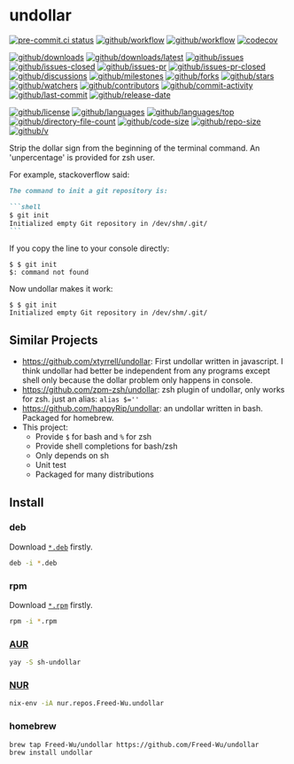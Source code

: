 # undollar

[![pre-commit.ci status](https://results.pre-commit.ci/badge/github/Freed-Wu/undollar/main.svg)](https://results.pre-commit.ci/latest/github/Freed-Wu/undollar/main)
[![github/workflow](https://github.com/Freed-Wu/undollar/actions/workflows/main.yml/badge.svg)](https://github.com/Freed-Wu/undollar/actions)
[![github/workflow](https://github.com/Freed-Wu/undollar/actions/workflows/nix.yml/badge.svg)](https://github.com/Freed-Wu/undollar/actions)
[![codecov](https://codecov.io/gh/Freed-Wu/undollar/branch/main/graph/badge.svg)](https://codecov.io/gh/Freed-Wu/undollar)

[![github/downloads](https://shields.io/github/downloads/Freed-Wu/undollar/total)](https://github.com/Freed-Wu/undollar/releases)
[![github/downloads/latest](https://shields.io/github/downloads/Freed-Wu/undollar/latest/total)](https://github.com/Freed-Wu/undollar/releases/latest)
[![github/issues](https://shields.io/github/issues/Freed-Wu/undollar)](https://github.com/Freed-Wu/undollar/issues)
[![github/issues-closed](https://shields.io/github/issues-closed/Freed-Wu/undollar)](https://github.com/Freed-Wu/undollar/issues?q=is%3Aissue+is%3Aclosed)
[![github/issues-pr](https://shields.io/github/issues-pr/Freed-Wu/undollar)](https://github.com/Freed-Wu/undollar/pulls)
[![github/issues-pr-closed](https://shields.io/github/issues-pr-closed/Freed-Wu/undollar)](https://github.com/Freed-Wu/undollar/pulls?q=is%3Apr+is%3Aclosed)
[![github/discussions](https://shields.io/github/discussions/Freed-Wu/undollar)](https://github.com/Freed-Wu/undollar/discussions)
[![github/milestones](https://shields.io/github/milestones/all/Freed-Wu/undollar)](https://github.com/Freed-Wu/undollar/milestones)
[![github/forks](https://shields.io/github/forks/Freed-Wu/undollar)](https://github.com/Freed-Wu/undollar/network/members)
[![github/stars](https://shields.io/github/stars/Freed-Wu/undollar)](https://github.com/Freed-Wu/undollar/stargazers)
[![github/watchers](https://shields.io/github/watchers/Freed-Wu/undollar)](https://github.com/Freed-Wu/undollar/watchers)
[![github/contributors](https://shields.io/github/contributors/Freed-Wu/undollar)](https://github.com/Freed-Wu/undollar/graphs/contributors)
[![github/commit-activity](https://shields.io/github/commit-activity/w/Freed-Wu/undollar)](https://github.com/Freed-Wu/undollar/graphs/commit-activity)
[![github/last-commit](https://shields.io/github/last-commit/Freed-Wu/undollar)](https://github.com/Freed-Wu/undollar/commits)
[![github/release-date](https://shields.io/github/release-date/Freed-Wu/undollar)](https://github.com/Freed-Wu/undollar/releases/latest)

[![github/license](https://shields.io/github/license/Freed-Wu/undollar)](https://github.com/Freed-Wu/undollar/blob/main/LICENSE)
[![github/languages](https://shields.io/github/languages/count/Freed-Wu/undollar)](https://github.com/Freed-Wu/undollar)
[![github/languages/top](https://shields.io/github/languages/top/Freed-Wu/undollar)](https://github.com/Freed-Wu/undollar)
[![github/directory-file-count](https://shields.io/github/directory-file-count/Freed-Wu/undollar)](https://github.com/Freed-Wu/undollar)
[![github/code-size](https://shields.io/github/languages/code-size/Freed-Wu/undollar)](https://github.com/Freed-Wu/undollar)
[![github/repo-size](https://shields.io/github/repo-size/Freed-Wu/undollar)](https://github.com/Freed-Wu/undollar)
[![github/v](https://shields.io/github/v/release/Freed-Wu/undollar)](https://github.com/Freed-Wu/undollar)

Strip the dollar sign from the beginning of the terminal command.
An 'unpercentage' is provided for zsh user.

For example, stackoverflow said:

````markdown
The command to init a git repository is:

```shell
$ git init
Initialized empty Git repository in /dev/shm/.git/
```
````

If you copy the line to your console directly:

```shell
$ $ git init
$: command not found
```

Now undollar makes it work:

```shell
$ $ git init
Initialized empty Git repository in /dev/shm/.git/
```

## Similar Projects

- <https://github.com/xtyrrell/undollar>: First undollar written in
  javascript. I think undollar had better be independent from any programs
  except shell only because the dollar problem only happens in console.
- <https://github.com/zpm-zsh/undollar>: zsh plugin of undollar, only works for zsh.
  just an alias: `alias $=''`
- <https://github.com/happyRip/undollar>: an undollar written in bash. Packaged
  for homebrew.
- This project:
  - Provide `$` for bash and `%` for zsh
  - Provide shell completions for bash/zsh
  - Only depends on sh
  - Unit test
  - Packaged for many distributions

## Install

### deb

Download [`*.deb`](https://github.com/Freed-Wu/undollar/releases) firstly.

```sh
deb -i *.deb
```

### rpm

Download [`*.rpm`](https://github.com/Freed-Wu/undollar/releases) firstly.

```sh
rpm -i *.rpm
```

### [AUR](https://aur.archlinux.org/packages/sh-undollar)

```sh
yay -S sh-undollar
```

### [NUR](https://nur.nix-community.org/repos/freed-wu)

```sh
nix-env -iA nur.repos.Freed-Wu.undollar
```

### homebrew

```sh
brew tap Freed-Wu/undollar https://github.com/Freed-Wu/undollar
brew install undollar
```
